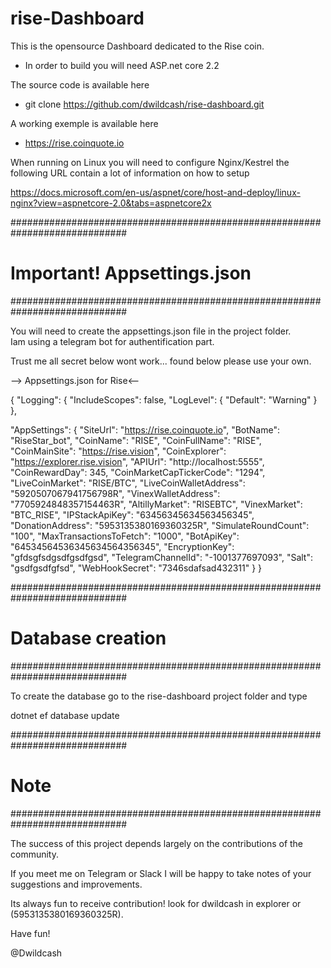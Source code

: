 ﻿# rise-Dashboard

This is the opensource Dashboard dedicated to the Rise coin.

- In order to build you will need ASP.net core 2.2

The source code is available here
- git clone https://github.com/dwildcash/rise-dashboard.git

A working exemple is available here
- https://rise.coinquote.io


When running on Linux you will need to configure Nginx/Kestrel the following URL contain a lot of information on how to setup

https://docs.microsoft.com/en-us/aspnet/core/host-and-deploy/linux-nginx?view=aspnetcore-2.0&tabs=aspnetcore2x


#############################################################################
# Important! Appsettings.json
#############################################################################

You will need to create the appsettings.json file in the project folder.  
Iam using a telegram bot for authentification part. 

Trust me all secret below wont work... found below please use your own.


--> Appsettings.json for Rise<--

{
  "Logging": {
    "IncludeScopes": false,
    "LogLevel": {
      "Default": "Warning"
    }
  },

  "AppSettings": {
    "SiteUrl": "https://rise.coinquote.io",
    "BotName": "RiseStar_bot",
    "CoinName": "RISE",
    "CoinFullName": "RISE",
    "CoinMainSite": "https://rise.vision",
    "CoinExplorer": "https://explorer.rise.vision",
    "APIUrl": "http://localhost:5555",
    "CoinRewardDay": 345,
    "CoinMarketCapTickerCode": "1294",
    "LiveCoinMarket": "RISE/BTC",
    "LiveCoinWalletAddress": "5920507067941756798R",
    "VinexWalletAddress": "7705924848357154463R",
    "AltillyMarket": "RISEBTC",
    "VinexMarket": "BTC_RISE",
    "IPStackApiKey": "63456345634563456345",
    "DonationAddress": "5953135380169360325R",
    "SimulateRoundCount": "100",
    "MaxTransactionsToFetch": "1000",
    "BotApiKey": "64534564536345634564356345",
    "EncryptionKey": "gfdsgfsdgsdfgsdfgsd",
    "TelegramChannelId": "-1001377697093",
    "Salt": "gsdfgsdfgfsd",
    "WebHookSecret":  "7346sdafsad432311"
  }
}


#############################################################################
# Database creation
#############################################################################

To create the database go to the rise-dashboard project folder and type

dotnet ef database update


#############################################################################
# Note
#############################################################################

The success of this project depends largely on the contributions of the community. 

If you meet me on Telegram or Slack I will be happy to take notes of your suggestions and improvements.

Its always fun to receive contribution! look for dwildcash in explorer or (5953135380169360325R).

Have fun!

@Dwildcash